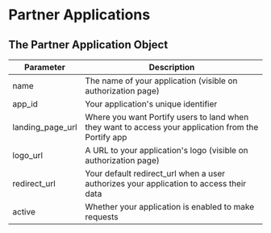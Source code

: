 # Partner Applications

## The Partner Application Object

Parameter | Description
--------- | -----------
name | The name of your application (visible on authorization page)
app_id | Your application's unique identifier
landing_page_url | Where you want Portify users to land when they want to access your application from the Portify app
logo_url | A URL to your application's logo (visible on authorization page)
redirect_url | Your default redirect_url when a user authorizes your application to access their data
active | Whether your application is enabled to make requests
